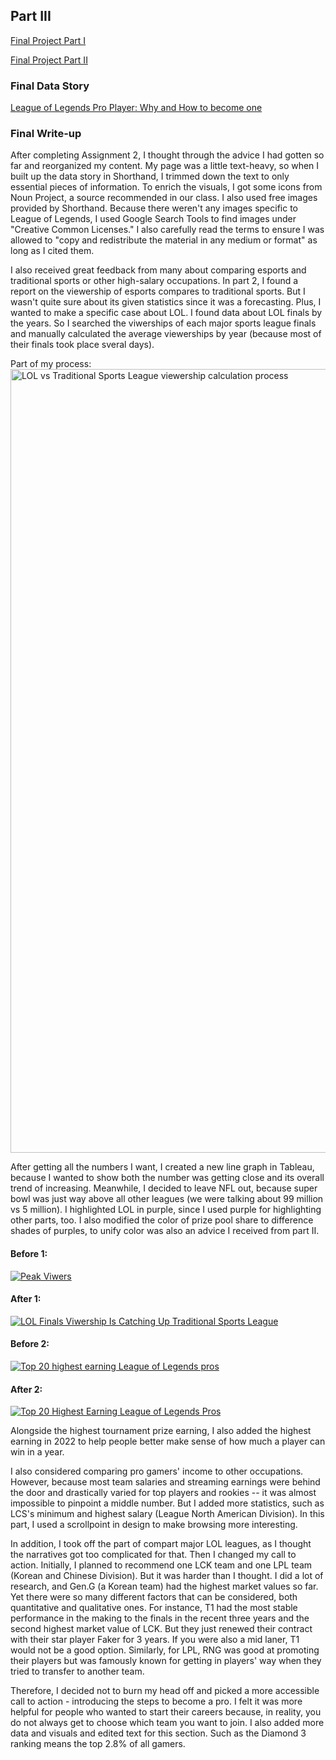 ## Part III

[Final Project Part I](/final-project-part1.md)

[Final Project Part II](/final-project-part2.md)

### Final Data Story
<a href = "https://preview.shorthand.com/Bim4h18O7p4bYrz8" > League of Legends Pro Player: Why and How to become one </a>


### Final Write-up

After completing Assignment 2, I thought through the advice I had gotten so far and reorganized my content. My page was a little text-heavy, so when I built up the data story in Shorthand, I trimmed down the text to only essential pieces of information. To enrich the visuals, I got some icons from Noun Project, a source recommended in our class. I also used free images provided by Shorthand. Because there weren't any images specific to League of Legends, I used Google Search Tools to find images under "Creative Common Licenses." I also carefully read the terms to ensure I was allowed to "copy and redistribute the material in any medium or format" as long as I cited them. 

I also received great feedback from many about comparing esports and traditional sports or other high-salary occupations. In part 2, I found a report on the viewership of esports compares to traditional sports. But I wasn't quite sure about its given statistics since it was a forecasting. Plus, I wanted to make a specific case about LOL. I found data about LOL finals by the years. So I searched the viwerships of each major sports league finals and manually calculated the average viewerships by year (because most of their finals took place sveral days). 

Part of my process:
<img width="1254" alt="LOL vs Traditional Sports League viewership calculation process" src="https://user-images.githubusercontent.com/101654251/206995046-8dfa4f20-c38b-4bed-995d-a064a3cdefac.png">

After getting all the numbers I want, I created a new line graph in Tableau, because I wanted to show both the number was getting close and its overall trend of increasing. Meanwhile, I decided to leave NFL out, because super bowl was just way above all other leagues (we were talking about 99 million vs 5 million). I highlighted LOL in purple, since I used purple for highlighting other parts, too. I also modified the color of prize pool share to difference shades of purples, to unify color was also an advice I received from part II.

#### Before 1:

<div class='tableauPlaceholder' id='viz1669294714749' style='position: relative'><noscript><a href='#'><img alt='Peak Viwers ' src='https:&#47;&#47;public.tableau.com&#47;static&#47;images&#47;LO&#47;LOLPeakViwers&#47;Sheet1&#47;1_rss.png' style='border: none' /></a></noscript><object class='tableauViz'  style='display:none;'><param name='host_url' value='https%3A%2F%2Fpublic.tableau.com%2F' /> <param name='embed_code_version' value='3' /> <param name='site_root' value='' /><param name='name' value='LOLPeakViwers&#47;Sheet1' /><param name='tabs' value='no' /><param name='toolbar' value='yes' /><param name='static_image' value='https:&#47;&#47;public.tableau.com&#47;static&#47;images&#47;LO&#47;LOLPeakViwers&#47;Sheet1&#47;1.png' /> <param name='animate_transition' value='yes' /><param name='display_static_image' value='yes' /><param name='display_spinner' value='yes' /><param name='display_overlay' value='yes' /><param name='display_count' value='yes' /><param name='language' value='en-US' /></object></div>  


#### After 1:

<div class='tableauPlaceholder' id='viz1670833832658' style='position: relative'><noscript><a href='#'><img alt='LOL Finals Viwership Is Catching Up Traditional Sports League ' src='https:&#47;&#47;public.tableau.com&#47;static&#47;images&#47;LO&#47;LOLFinalsViwershipsvsOthers&#47;Sheet1&#47;1_rss.png' style='border: none' /></a></noscript><object class='tableauViz'  style='display:none;'><param name='host_url' value='https%3A%2F%2Fpublic.tableau.com%2F' /> <param name='embed_code_version' value='3' /> <param name='site_root' value='' /><param name='name' value='LOLFinalsViwershipsvsOthers&#47;Sheet1' /><param name='tabs' value='no' /><param name='toolbar' value='yes' /><param name='static_image' value='https:&#47;&#47;public.tableau.com&#47;static&#47;images&#47;LO&#47;LOLFinalsViwershipsvsOthers&#47;Sheet1&#47;1.png' /> <param name='animate_transition' value='yes' /><param name='display_static_image' value='yes' /><param name='display_spinner' value='yes' /><param name='display_overlay' value='yes' /><param name='display_count' value='yes' /><param name='language' value='en-US' /></object></div>                


#### Before 2:

<div class='tableauPlaceholder' id='viz1669295155235' style='position: relative'><noscript><a href='#'><img alt='Top 20 highest earning League of Legends pros ' src='https:&#47;&#47;public.tableau.com&#47;static&#47;images&#47;To&#47;Top20highestearningleagueoflegendspros&#47;Sheet1&#47;1_rss.png' style='border: none' /></a></noscript><object class='tableauViz'  style='display:none;'><param name='host_url' value='https%3A%2F%2Fpublic.tableau.com%2F' /> <param name='embed_code_version' value='3' /> <param name='site_root' value='' /><param name='name' value='Top20highestearningleagueoflegendspros&#47;Sheet1' /><param name='tabs' value='no' /><param name='toolbar' value='yes' /><param name='static_image' value='https:&#47;&#47;public.tableau.com&#47;static&#47;images&#47;To&#47;Top20highestearningleagueoflegendspros&#47;Sheet1&#47;1.png' /> <param name='animate_transition' value='yes' /><param name='display_static_image' value='yes' /><param name='display_spinner' value='yes' /><param name='display_overlay' value='yes' /><param name='display_count' value='yes' /><param name='language' value='en-US' /><param name='filter' value='publish=yes' /></object></div> 

#### After 2:

<div class='tableauPlaceholder' id='viz1670834108263' style='position: relative'><noscript><a href='#'><img alt='Top 20 Highest Earning League of Legends Pros ' src='https:&#47;&#47;public.tableau.com&#47;static&#47;images&#47;To&#47;Top20lolearning&#47;Sheet1&#47;1_rss.png' style='border: none' /></a></noscript><object class='tableauViz'  style='display:none;'><param name='host_url' value='https%3A%2F%2Fpublic.tableau.com%2F' /> <param name='embed_code_version' value='3' /> <param name='site_root' value='' /><param name='name' value='Top20lolearning&#47;Sheet1' /><param name='tabs' value='no' /><param name='toolbar' value='yes' /><param name='static_image' value='https:&#47;&#47;public.tableau.com&#47;static&#47;images&#47;To&#47;Top20lolearning&#47;Sheet1&#47;1.png' /> <param name='animate_transition' value='yes' /><param name='display_static_image' value='yes' /><param name='display_spinner' value='yes' /><param name='display_overlay' value='yes' /><param name='display_count' value='yes' /><param name='language' value='en-US' /></object></div>  

Alongside the highest tournament prize earning, I also added the highest earning in 2022 to help people better make sense of how much a player can win in a year. 

I also considered comparing pro gamers' income to other occupations. However, because most team salaries and streaming earnings were behind the door and drastically varied for top players and rookies -- it was almost impossible to pinpoint a middle number. But I added more statistics, such as LCS's minimum and highest salary (League North American Division). In this part, I used a scrollpoint in design to make browsing more interesting. 

In addition, I took off the part of compart major LOL leagues, as I thought the narratives got too complicated for that. Then I changed my call to action. Initially, I planned to recommend one LCK team and one LPL team (Korean and Chinese Division). But it was harder than I thought. I did a lot of research, and Gen.G (a Korean team) had the highest market values so far. Yet there were so many different factors that can be considered, both quantitative and qualitative ones. For instance, T1 had the most stable performance in the making to the finals in the recent three years and the second highest market value of LCK. But they just renewed their contract with their star player Faker for 3 years. If you were also a mid laner, T1 would not be a good option. Similarly, for LPL, RNG was good at promoting their players but was famously known for getting in players' way when they tried to transfer to another team.

Therefore, I decided not to burn my head off and picked a more accessible call to action - introducing the steps to become a pro. I felt it was more helpful for people who wanted to start their careers because, in reality, you do not always get to choose which team you want to join. I also added more data and visuals and edited text for this section. Such as the Diamond 3 ranking means the top 2.8% of all gamers. 



